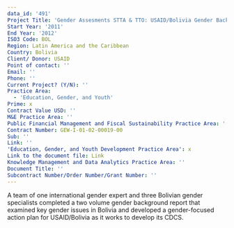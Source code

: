 ```yaml
---
data_id: '491'
Project Title: 'Gender Assesments STTA & TTO: USAID/Bolivia Gender Background Report (TDY 108)'
Start Year: '2011'
End Year: '2012'
ISO3 Code: BOL
Region: Latin America and the Caribbean
Country: Bolivia
Client/ Donor: USAID
Point of contact: ''
Email: ''
Phone: ''
Current Project? (Y/N): ''
Practice Area:
  - 'Education, Gender, and Youth'
Prime: x
Contract Value USD: ''
M&E Practice Area: ''
Public Financial Management and Fiscal Sustainability Practice Area: ''
Contract Number: GEW-I-01-02-00019-00
Sub: ''
Link: ''
'Education, Gender, and Youth Development Practice Area': x
Link to the document file: Link
Knowledge Management and Data Analytics Practice Area: ''
Document Title: ''
Subcontract Number/Order Number/Grant Number: ''
---
```

A team of one international gender expert and three Bolivian gender specialists completed a two volume gender background report that examined key gender issues in Bolivia and developed a gender-focused action plan for USAID/Bolivia as it works to develop its CDCS.